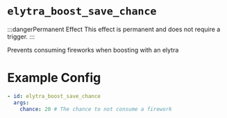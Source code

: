 # `elytra_boost_save_chance`
:::dangerPermanent Effect
This effect is permanent and does not require a trigger.
:::

Prevents consuming fireworks when boosting with an elytra

# Example Config
```yaml
- id: elytra_boost_save_chance
  args:
    chance: 20 # The chance to not consume a firework 
```
